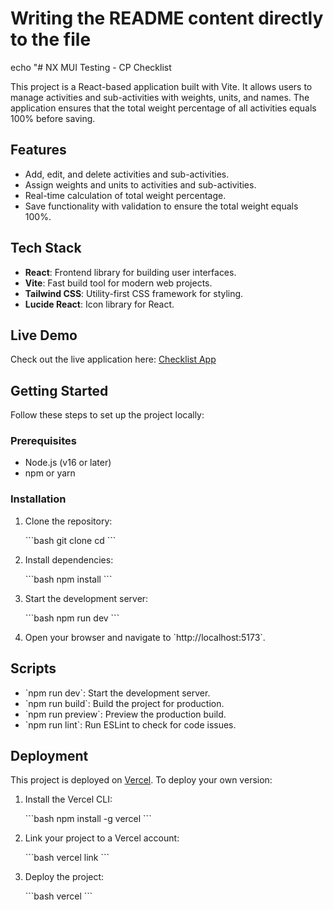 # Writing the README content directly to the file
echo "# NX MUI Testing - CP Checklist

This project is a React-based application built with Vite. It allows users to manage activities and sub-activities with weights, units, and names. The application ensures that the total weight percentage of all activities equals 100% before saving.

## Features

- Add, edit, and delete activities and sub-activities.
- Assign weights and units to activities and sub-activities.
- Real-time calculation of total weight percentage.
- Save functionality with validation to ensure the total weight equals 100%.

## Tech Stack

- **React**: Frontend library for building user interfaces.
- **Vite**: Fast build tool for modern web projects.
- **Tailwind CSS**: Utility-first CSS framework for styling.
- **Lucide React**: Icon library for React.

## Live Demo

Check out the live application here: [Checklist App](https://checklist-indol.vercel.app/)

## Getting Started

Follow these steps to set up the project locally:

### Prerequisites

- Node.js (v16 or later)
- npm or yarn

### Installation

1. Clone the repository:

   \`\`\`bash
   git clone <repository-url>
   cd <repository-folder>
   \`\`\`

2. Install dependencies:

   \`\`\`bash
   npm install
   \`\`\`

3. Start the development server:

   \`\`\`bash
   npm run dev
   \`\`\`

4. Open your browser and navigate to \`http://localhost:5173\`.

## Scripts

- \`npm run dev\`: Start the development server.
- \`npm run build\`: Build the project for production.
- \`npm run preview\`: Preview the production build.
- \`npm run lint\`: Run ESLint to check for code issues.

## Deployment

This project is deployed on [Vercel](https://vercel.com/). To deploy your own version:

1. Install the Vercel CLI:

   \`\`\`bash
   npm install -g vercel
   \`\`\`

2. Link your project to a Vercel account:

   \`\`\`bash
   vercel link
   \`\`\`

3. Deploy the project:

   \`\`\`bash
   vercel
   \`\`\`
